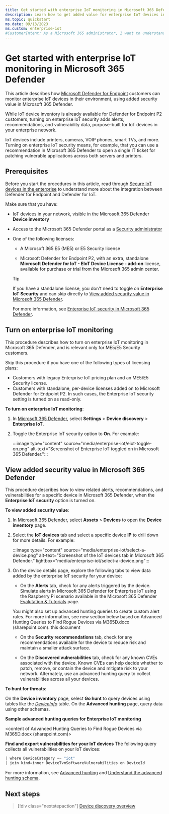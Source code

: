 ```yaml
---
title: Get started with enterprise IoT monitoring in Microsoft 365 Defender | Microsoft Defender for IoT
description: Learn how to get added value for enterprise IoT devices in Microsoft 365 Defender.
ms.topic: quickstart
ms.date: 09/13/2023
ms.custom: enterprise-iot
#CustomerIntent: As a Microsoft 365 administrator, I want to understand how to turn on support for enterprise IoT monitoring in Microsoft 365 Defender and where I can find the added security value so that I can keep my EIoT devices safe.
---
```


# Get started with enterprise IoT monitoring in Microsoft 365 Defender

This article describes how [Microsoft Defender for Endpoint](/microsoft-365/security/defender-endpoint/) customers can monitor enterprise IoT devices in their environment, using added security value in Microsoft 365 Defender.

While IoT device inventory is already available for Defender for Endpoint P2 customers, turning on enterprise IoT security adds alerts, recommendations, and vulnerability data, purpose-built for IoT devices in your enterprise network.

IoT devices include printers, cameras, VOIP phones, smart TVs, and more. Turning on enterprise IoT security means, for example, that you can use a recommendation in Microsoft 365 Defender to open a single IT ticket for patching vulnerable applications across both servers and printers.

## Prerequisites

Before you start the procedures in this article, read through [Secure IoT devices in the enterprise](concept-enterprise.md) to understand more about the integration between Defender for Endpoint and Defender for IoT.

Make sure that you have:

- IoT devices in your network, visible in the Microsoft 365 Defender **Device inventory**

- Access to the Microsoft 365 Defender portal as a [Security administrator](../../active-directory/roles/permissions-reference.md#security-administrator)

- One of the following licenses:

    - A Microsoft 365 E5 (ME5) or E5 Security license

    - Microsoft Defender for Endpoint P2, with an extra, standalone **Microsoft Defender for IoT - EIoT Device License - add-on** license, available for purchase or trial from the Microsoft 365 admin center.

    > [!TIP]
    > If you have a standalone license, you don't need to toggle on **Enterprise IoT Security** and can skip directly to [View added security value in Microsoft 365 Defender](#view-added-security-value-in-microsoft-365-defender).
    >

    For more information, see [Enterprise IoT security in Microsoft 365 Defender](concept-enterprise.md#enterprise-iot-security-in-microsoft-365-defender).


## Turn on enterprise IoT monitoring

This procedure describes how to turn on enterprise IoT monitoring in Microsoft 365 Defender, and is relevant only for ME5/E5 Security customers.

Skip this procedure if you have one of the following types of licensing plans:

- Customers with legacy Enterprise IoT pricing plan and an ME5/E5 Security license.
- Customers with standalone, per-device licenses added on to Microsoft Defender for Endpoint P2. In such cases, the Enterprise IoT security setting is turned on as read-only.

**To turn on enterprise IoT monitoring**:

1. In [Microsoft 365 Defender](https://security.microsoft.com/), select **Settings** \> **Device discovery** \> **Enterprise IoT**.

1. Toggle the Enterprise IoT security option to **On**. For example:

    :::image type="content" source="media/enterprise-iot/eiot-toggle-on.png" alt-text="Screenshot of Enterprise IoT toggled on in Microsoft 365 Defender.":::

## View added security value in Microsoft 365 Defender

This procedure describes how to view related alerts, recommendations, and vulnerabilities for a specific device in Microsoft 365 Defender, when the **Enterprise IoT security** option is turned on.

**To view added security value**:

1. In [Microsoft 365 Defender](https://security.microsoft.com/), select **Assets** \> **Devices** to open the **Device inventory** page.

1. Select the **IoT devices** tab and select a specific device **IP** to drill down for more details. For example:

    :::image type="content" source="media/enterprise-iot/select-a-device.png" alt-text="Screenshot of the IoT devices tab in Microsoft 365 Defender." lightbox="media/enterprise-iot/select-a-device.png":::

1. On the device details page, explore the following tabs to view data added by the enterprise IoT security for your device:

    - On the **Alerts** tab, check for any alerts triggered by the device. Simulate alerts in Microsoft 365 Defender for Enterprise IoT using the Raspberry Pi scenario available in the Microsoft 365 Defender [Evalutation & Tutorials](https://security.microsoft.com/tutorials/all) page.

    You might also set up advanced hunting queries to create custom alert rules. For more information, see new section below based on Advanced Hunting Queries to Find Rogue Devices via M365D.docx (sharepoint.com). this document  <!-- what to do here?  how to link to file?-->

    - On the **Security recommendations** tab, check for any recommendations available for the device to reduce risk and maintain a smaller attack surface. <!-- should this be removed?? -->

    - On the **Discovered vulnerabilities** tab, check for any known CVEs associated with the device. Known CVEs can help decide whether to patch, remove, or contain the device and mitigate risk to your network. Alternately, use an advanced hunting query <!-- (xref to below) HOw to do this? --> to collect vulnerabilities across all your devices.

**To hunt for threats**:

On the **Device inventory** page, select **Go hunt** to query devices using tables like the *[DeviceInfo](/microsoft-365/security/defender/advanced-hunting-deviceinfo-table)* table. On the **Advanced hunting** page, query data using other schemas. 

**Sample advanced hunting queries for Enterprise IoT monitoring**

<content of Advanced Hunting Queries to Find Rogue Devices via M365D.docx (sharepoint.com)> 

**Find and export vulnerabilities for your IoT devices**
The following query collects all vulnerabilities on your IoT devices:

```csharp
| where DeviceCategory =~ "iot"
| join kind=inner DeviceTvmSoftwareVulnerabilities on DeviceId 
```

For more information, see [Advanced hunting](/microsoft-365/security/defender/advanced-hunting-overview) and [Understand the advanced hunting schema](/microsoft-365/security/defender/advanced-hunting-schema-tables).

## Next steps

> [!div class="nextstepaction"]
> [Device discovery overview](/microsoft-365/security/defender-endpoint/device-discovery)

